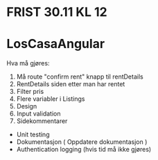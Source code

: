 # FRIST 30.11 KL 12
# LosCasaAngular

Hva må gjøres:
1. Må route "confirm rent" knapp til rentDetails
2. RentDetails siden etter man har rentet
3. Filter pris
4. Flere variabler i Listings
5. Design
6. Input validation
7. Sidekommentarer 
- Unit testing
- Dokumentasjon ( Oppdatere dokumentasjon )
- Authentication logging (hvis tid må ikke gjøres)
